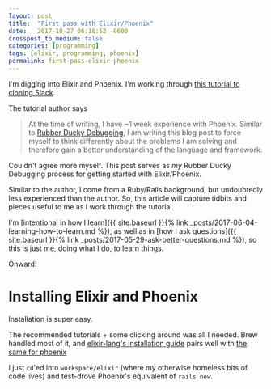 ```yaml
---
layout: post
title:  "First pass with Elixir/Phoenix"
date:   2017-10-27 06:18:52 -0600
crosspost_to_medium: false
categories: [programming]
tags: [elixir, programming, phoenix]
permalink: first-pass-elixir-phoenix
---
```


I'm digging into Elixir and Phoenix. I'm working through [this tutorial to cloning Slack](https://medium.com/@benhansen/lets-build-a-slack-clone-with-elixir-phoenix-and-react-part-1-project-setup-3252ae780a1).

The tutorial author says

> At the time of writing, I have ~1 week experience with Phoenix. Similar to [Rubber Ducky Debugging](https://www.wikiwand.com/en/Rubber_duck_debugging), I am writing this blog post to force myself to think differently about the problems I am solving and therefore gain a better understanding of the language and framework.

Couldn't agree more myself. This post serves as *my* Rubber Ducky Debugging process for getting started with Elixir/Phoenix.

Similar to the author, I come from a Ruby/Rails background, but undoubtedly less experienced than the author. So, this article will capture tidbits and pieces useful to me as I work through the tutorial.

I'm [intentional in how I learn]({{ site.baseurl }}{% link _posts/2017-06-04-learning-how-to-learn.md %}), as well as in [how I ask questions]({{ site.baseurl }}{% link _posts/2017-05-29-ask-better-questions.md %}), so this is just me, doing what I do, to learn things.

Onward!

# Installing Elixir and Phoenix

Installation is super easy.

The recommended tutorials + some clicking around was all I needed. Brew handled most of it, and [elixir-lang's installation guide](https://elixir-lang.org/install.html) pairs well with [the same for phoenix](https://hexdocs.pm/phoenix/installation.html)

I just `cd`'ed into `workspace/elixir` (where my otherwise homeless bits of code lives) and test-drove Phoenix's equivalent of `rails new`.


<!--more-->

